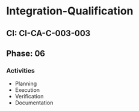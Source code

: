 # Integration-Qualification

## CI: CI-CA-C-003-003
## Phase: 06

### Activities
- Planning
- Execution
- Verification
- Documentation

